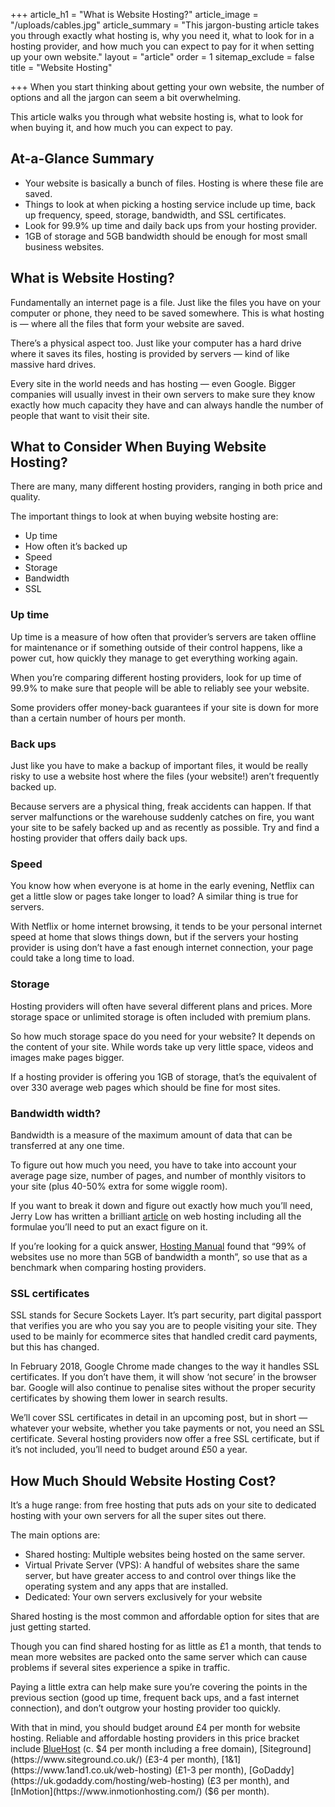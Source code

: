 +++
article_h1 = "What is Website Hosting?"
article_image = "/uploads/cables.jpg"
article_summary = "This jargon-busting article takes you through exactly what hosting is, why you need it, what to look for in a hosting provider, and how much you can expect to pay for it when setting up your own website."
layout = "article"
order = 1
sitemap_exclude = false
title = "Website Hosting"

+++
When you start thinking about getting your own website, the number of options and all the jargon can seem a bit overwhelming.

This article walks you through what website hosting is, what to look for when buying it, and how much you can expect to pay.

## At-a-Glance Summary

* Your website is basically a bunch of files. Hosting is where these file are saved.
* Things to look at when picking a hosting service include up time, back up frequency, speed, storage, bandwidth, and SSL certificates.
* Look for 99.9% up time and daily back ups from your hosting provider.
* 1GB of storage and 5GB bandwidth should be enough for most small business websites.

## What is Website Hosting?

Fundamentally an internet page is a file. Just like the files you have on your computer or phone, they need to be saved somewhere. This is what hosting is — where all the files that form your website are saved.

There’s a physical aspect too. Just like your computer has a hard drive where it saves its files, hosting is provided by servers — kind of like massive hard drives.

Every site in the world needs and has hosting — even Google. Bigger companies will usually invest in their own servers to make sure they know exactly how much capacity they have and can always handle the number of people that want to visit their site.

## What to Consider When Buying Website Hosting?

There are many, many different hosting providers, ranging in both price and quality.

The important things to look at when buying website hosting are:

* Up time
* How often it’s backed up
* Speed
* Storage
* Bandwidth
* SSL

### Up time

Up time is a measure of how often that provider’s servers are taken offline for maintenance or if something outside of their control happens, like a power cut, how quickly they manage to get everything working again.

When you’re comparing different hosting providers, look for up time of 99.9% to make sure that people will be able to reliably see your website.

Some providers offer money-back guarantees if your site is down for more than a certain number of hours per month.

### Back ups

Just like you have to make a backup of important files, it would be really risky to use a website host where the files (your website!) aren’t frequently backed up.

Because servers are a physical thing, freak accidents can happen. If that server malfunctions or the warehouse suddenly catches on fire, you want your site to be safely backed up and as recently as possible. Try and find a hosting provider that offers daily back ups.

### Speed

You know how when everyone is at home in the early evening, Netflix can get a little slow or pages take longer to load? A similar thing is true for servers.

With Netflix or home internet browsing, it tends to be your personal internet speed at home that slows things down, but if the servers your hosting provider is using don’t have a fast enough internet connection, your page could take a long time to load.

### Storage

Hosting providers will often have several different plans and prices. More storage space or unlimited storage is often included with premium plans.

So how much storage space do you need for your website? It depends on the content of your site. While words take up very little space, videos and images make pages bigger.

If a hosting provider is offering you 1GB of storage, that’s the equivalent of over 330 average web pages which should be fine for most sites.

### Bandwidth width?

Bandwidth is a measure of the maximum amount of data that can be transferred at any one time.

To figure out how much you need, you have to take into account your average page size, number of pages, and number of monthly visitors to your site (plus 40-50% extra for some wiggle room).

If you want to break it down and figure out exactly how much you’ll need, Jerry Low has written a brilliant [article](https://www.webhostingsecretrevealed.net/blog/web-hosting-guides/how-much-bandwidth-does-your-site-really-need/) on web hosting including all the formulae you’ll need to put an exact figure on it.

If you’re looking for a quick answer, [Hosting Manual](https://www.hostingmanual.net/how-much-bandwidth-and-disk-space-really-need/) found that “99% of websites use no more than 5GB of bandwidth a month”, so use that as a benchmark when comparing hosting providers.

### SSL certificates

SSL stands for Secure Sockets Layer. It’s part security, part digital passport that verifies you are who you say you are to people visiting your site. They used to be mainly for ecommerce sites that handled credit card payments, but this has changed.

In February 2018, Google Chrome made changes to the way it handles SSL certificates. If you don’t have them, it will show ‘not secure’ in the browser bar. Google will also continue to penalise sites without the proper security certificates by showing them lower in search results.

We’ll cover SSL certificates in detail in an upcoming post, but in short — whatever your website, whether you take payments or not, you need an SSL certificate. Several hosting providers now offer a free SSL certificate, but if it’s not included, you’ll need to budget around £50 a year.

## How Much Should Website Hosting Cost?

It’s a huge range: from free hosting that puts ads on your site to dedicated hosting with your own servers for all the super sites out there.

The main options are:

* Shared hosting: Multiple websites being hosted on the same server.
* Virtual Private Server (VPS): A handful of websites share the same server, but have greater access to and control over things like the operating system and any apps that are installed.
* Dedicated: Your own servers exclusively for your website

Shared hosting is the most common and affordable option for sites that are just getting started.

Though you can find shared hosting for as little as £1 a month, that tends to mean more websites are packed onto the same server which can cause problems if several sites experience a spike in traffic.

Paying a little extra can help make sure you’re covering the points in the previous section (good up time, frequent back ups, and a fast internet connection), and don’t outgrow your hosting provider too quickly.

With that in mind, you should budget around £4 per month for website hosting. Reliable and affordable hosting providers in this price bracket include [BlueHost](https://www.bluehost.com/) (c. $4 per month including a free domain), [Siteground](https://www.siteground.co.uk/) (£3-4 per month), [1&1](https://www.1and1.co.uk/web-hosting) (£1-3 per month), [GoDaddy](https://uk.godaddy.com/hosting/web-hosting) (£3 per month), and [InMotion](https://www.inmotionhosting.com/) ($6 per month).